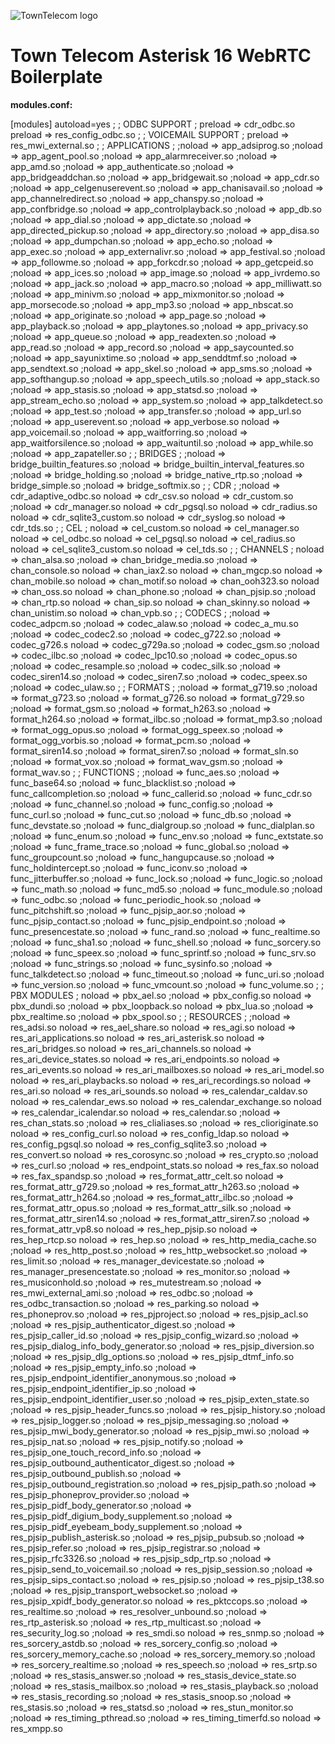 ![TownTelecom logo](https://pbs.twimg.com/profile_images/753388670519021568/u0yjwI-k_400x400.jpg)

# Town Telecom Asterisk 16 WebRTC Boilerplate


__modules.conf:__


[modules]
autoload=yes
;
; ODBC SUPPORT
;
preload => cdr_odbc.so
preload => res_config_odbc.so
;
; VOICEMAIL SUPPORT
;
preload => res_mwi_external.so
;
; APPLICATIONS
;
;noload => app_adsiprog.so
;noload => app_agent_pool.so
;noload => app_alarmreceiver.so
;noload => app_amd.so
;noload => app_authenticate.so
;noload => app_bridgeaddchan.so
;noload => app_bridgewait.so
;noload => app_cdr.so
;noload => app_celgenuserevent.so
;noload => app_chanisavail.so
;noload => app_channelredirect.so
;noload => app_chanspy.so
;noload => app_confbridge.so
;noload => app_controlplayback.so
;noload => app_db.so
;noload => app_dial.so
;noload => app_dictate.so
;noload => app_directed_pickup.so
;noload => app_directory.so
;noload => app_disa.so
;noload => app_dumpchan.so
;noload => app_echo.so
;noload => app_exec.so
;noload => app_externalivr.so
;noload => app_festival.so
;noload => app_followme.so
;noload => app_forkcdr.so
;noload => app_getcpeid.so
;noload => app_ices.so
;noload => app_image.so
;noload => app_ivrdemo.so
;noload => app_jack.so
;noload => app_macro.so
;noload => app_milliwatt.so
;noload => app_minivm.so
;noload => app_mixmonitor.so
;noload => app_morsecode.so
;noload => app_mp3.so
;noload => app_nbscat.so
;noload => app_originate.so
;noload => app_page.so
;noload => app_playback.so
;noload => app_playtones.so
;noload => app_privacy.so
;noload => app_queue.so
;noload => app_readexten.so
;noload => app_read.so
;noload => app_record.so
;noload => app_saycounted.so
;noload => app_sayunixtime.so
;noload => app_senddtmf.so
;noload => app_sendtext.so
;noload => app_skel.so
;noload => app_sms.so
;noload => app_softhangup.so
;noload => app_speech_utils.so
;noload => app_stack.so
;noload => app_stasis.so
;noload => app_statsd.so
;noload => app_stream_echo.so
;noload => app_system.so
;noload => app_talkdetect.so
;noload => app_test.so
;noload => app_transfer.so
;noload => app_url.so
;noload => app_userevent.so
;noload => app_verbose.so
noload => app_voicemail.so
;noload => app_waitforring.so
;noload => app_waitforsilence.so
;noload => app_waituntil.so
;noload => app_while.so
;noload => app_zapateller.so
;
; BRIDGES
;
;noload => bridge_builtin_features.so
;noload => bridge_builtin_interval_features.so
;noload => bridge_holding.so
;noload => bridge_native_rtp.so
;noload => bridge_simple.so
;noload => bridge_softmix.so
;
; CDR
;
;noload => cdr_adaptive_odbc.so
noload => cdr_csv.so
noload => cdr_custom.so
;noload => cdr_manager.so
noload => cdr_pgsql.so
noload => cdr_radius.so
noload => cdr_sqlite3_custom.so
noload => cdr_syslog.so
noload => cdr_tds.so
;
; CEL
;
noload => cel_custom.so
noload => cel_manager.so
noload => cel_odbc.so
noload => cel_pgsql.so
noload => cel_radius.so
noload => cel_sqlite3_custom.so
noload => cel_tds.so
;
; CHANNELS
;
noload => chan_alsa.so
;noload => chan_bridge_media.so
;noload => chan_console.so
noload => chan_iax2.so
noload => chan_mgcp.so
noload => chan_mobile.so
noload => chan_motif.so
noload => chan_ooh323.so
noload => chan_oss.so
noload => chan_phone.so
;noload => chan_pjsip.so
;noload => chan_rtp.so
noload => chan_sip.so
noload => chan_skinny.so
noload => chan_unistim.so
noload => chan_vpb.so
;
; CODECS
;
;noload => codec_adpcm.so
;noload => codec_alaw.so
;noload => codec_a_mu.so
;noload => codec_codec2.so
;noload => codec_g722.so
;noload => codec_g726.s
noload => codec_g729a.so
;noload => codec_gsm.so
;noload => codec_ilbc.so
;noload => codec_lpc10.so
;noload => codec_opus.so
;noload => codec_resample.so
;noload => codec_silk.so
;noload => codec_siren14.so
;noload => codec_siren7.so
;noload => codec_speex.so
;noload => codec_ulaw.so
;
; FORMATS
;
;noload => format_g719.so
;noload => format_g723.so
;noload => format_g726.so
noload => format_g729.so
;noload => format_gsm.so
;noload => format_h263.so
;noload => format_h264.so
;noload => format_ilbc.so
;noload => format_mp3.so
;noload => format_ogg_opus.so
;noload => format_ogg_speex.so
;noload => format_ogg_vorbis.so
;noload => format_pcm.so
;noload => format_siren14.so
;noload => format_siren7.so
;noload => format_sln.so
;noload => format_vox.so
;noload => format_wav_gsm.so
;noload => format_wav.so
;
; FUNCTIONS
;
;noload => func_aes.so
;noload => func_base64.so
;noload => func_blacklist.so
;noload => func_callcompletion.so
;noload => func_callerid.so
;noload => func_cdr.so
;noload => func_channel.so
;noload => func_config.so
;noload => func_curl.so
;noload => func_cut.so
;noload => func_db.so
;noload => func_devstate.so
;noload => func_dialgroup.so
;noload => func_dialplan.so
;noload => func_enum.so
;noload => func_env.so
;noload => func_extstate.so
;noload => func_frame_trace.so
;noload => func_global.so
;noload => func_groupcount.so
;noload => func_hangupcause.so
;noload => func_holdintercept.so
;noload => func_iconv.so
;noload => func_jitterbuffer.so
;noload => func_lock.so
;noload => func_logic.so
;noload => func_math.so
;noload => func_md5.so
;noload => func_module.so
;noload => func_odbc.so
;noload => func_periodic_hook.so
;noload => func_pitchshift.so
;noload => func_pjsip_aor.so
;noload => func_pjsip_contact.so
;noload => func_pjsip_endpoint.so
;noload => func_presencestate.so
;noload => func_rand.so
;noload => func_realtime.so
;noload => func_sha1.so
;noload => func_shell.so
;noload => func_sorcery.so
;noload => func_speex.so
;noload => func_sprintf.so
;noload => func_srv.so
;noload => func_strings.so
;noload => func_sysinfo.so
;noload => func_talkdetect.so
;noload => func_timeout.so
;noload => func_uri.so
;noload => func_version.so
;noload => func_vmcount.so
;noload => func_volume.so
;
; PBX MODULES
;
noload => pbx_ael.so
;noload => pbx_config.so
noload => pbx_dundi.so
;noload => pbx_loopback.so
noload => pbx_lua.so
;noload => pbx_realtime.so
;noload => pbx_spool.so
; 
; RESOURCES
;
;noload => res_adsi.so
noload => res_ael_share.so
noload => res_agi.so
noload => res_ari_applications.so
noload => res_ari_asterisk.so
noload => res_ari_bridges.so
noload => res_ari_channels.so
noload => res_ari_device_states.so
noload => res_ari_endpoints.so
noload => res_ari_events.so
noload => res_ari_mailboxes.so
noload => res_ari_model.so
noload => res_ari_playbacks.so
noload => res_ari_recordings.so
noload => res_ari.so
noload => res_ari_sounds.so
noload => res_calendar_caldav.so
noload => res_calendar_ews.so
noload => res_calendar_exchange.so
noload => res_calendar_icalendar.so
noload => res_calendar.so
;noload => res_chan_stats.so
;noload => res_clialiases.so
;noload => res_clioriginate.so
noload => res_config_curl.so
noload => res_config_ldap.so
noload => res_config_pgsql.so
noload => res_config_sqlite3.so
;noload => res_convert.so
noload => res_corosync.so
;noload => res_crypto.so
;noload => res_curl.so
;noload => res_endpoint_stats.so
noload => res_fax.so
noload => res_fax_spandsp.so
;noload => res_format_attr_celt.so
noload => res_format_attr_g729.so
;noload => res_format_attr_h263.so
;noload => res_format_attr_h264.so
;noload => res_format_attr_ilbc.so
;noload => res_format_attr_opus.so
;noload => res_format_attr_silk.so
;noload => res_format_attr_siren14.so
;noload => res_format_attr_siren7.so
;noload => res_format_attr_vp8.so
noload => res_hep_pjsip.so
noload => res_hep_rtcp.so
noload => res_hep.so
;noload => res_http_media_cache.so
;noload => res_http_post.so
;noload => res_http_websocket.so
;noload => res_limit.so
;noload => res_manager_devicestate.so
;noload => res_manager_presencestate.so
;noload => res_monitor.so
;noload => res_musiconhold.so
;noload => res_mutestream.so
;noload => res_mwi_external_ami.so
;noload => res_odbc.so
;noload => res_odbc_transaction.so
;noload => res_parking.so
noload => res_phoneprov.so
;noload => res_pjproject.so
;noload => res_pjsip_acl.so
;noload => res_pjsip_authenticator_digest.so
;noload => res_pjsip_caller_id.so
;noload => res_pjsip_config_wizard.so
;noload => res_pjsip_dialog_info_body_generator.so
;noload => res_pjsip_diversion.so
;noload => res_pjsip_dlg_options.so
;noload => res_pjsip_dtmf_info.so
;noload => res_pjsip_empty_info.so
;noload => res_pjsip_endpoint_identifier_anonymous.so
;noload => res_pjsip_endpoint_identifier_ip.so
;noload => res_pjsip_endpoint_identifier_user.so
;noload => res_pjsip_exten_state.so
;noload => res_pjsip_header_funcs.so
;noload => res_pjsip_history.so
;noload => res_pjsip_logger.so
;noload => res_pjsip_messaging.so
;noload => res_pjsip_mwi_body_generator.so
;noload => res_pjsip_mwi.so
;noload => res_pjsip_nat.so
;noload => res_pjsip_notify.so
;noload => res_pjsip_one_touch_record_info.so
;noload => res_pjsip_outbound_authenticator_digest.so
;noload => res_pjsip_outbound_publish.so
;noload => res_pjsip_outbound_registration.so
;noload => res_pjsip_path.so
;noload => res_pjsip_phoneprov_provider.so
;noload => res_pjsip_pidf_body_generator.so
;noload => res_pjsip_pidf_digium_body_supplement.so
;noload => res_pjsip_pidf_eyebeam_body_supplement.so
;noload => res_pjsip_publish_asterisk.so
;noload => res_pjsip_pubsub.so
;noload => res_pjsip_refer.so
;noload => res_pjsip_registrar.so
;noload => res_pjsip_rfc3326.so
;noload => res_pjsip_sdp_rtp.so
;noload => res_pjsip_send_to_voicemail.so
;noload => res_pjsip_session.so
;noload => res_pjsip_sips_contact.so
;noload => res_pjsip.so
;noload => res_pjsip_t38.so
;noload => res_pjsip_transport_websocket.so
;noload => res_pjsip_xpidf_body_generator.so
noload => res_pktccops.so
;noload => res_realtime.so
;noload => res_resolver_unbound.so
;noload => res_rtp_asterisk.so
;noload => res_rtp_multicast.so
;noload => res_security_log.so
;noload => res_smdi.so
noload => res_snmp.so
;noload => res_sorcery_astdb.so
;noload => res_sorcery_config.so
;noload => res_sorcery_memory_cache.so
;noload => res_sorcery_memory.so
;noload => res_sorcery_realtime.so
;noload => res_speech.so
;noload => res_srtp.so
;noload => res_stasis_answer.so
;noload => res_stasis_device_state.so
;noload => res_stasis_mailbox.so
;noload => res_stasis_playback.so
;noload => res_stasis_recording.so
;noload => res_stasis_snoop.so
;noload => res_stasis.so
;noload => res_statsd.so
;noload => res_stun_monitor.so
;noload => res_timing_pthread.so
;noload => res_timing_timerfd.so
noload => res_xmpp.so
